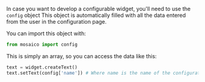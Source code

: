 In case you want to develop a configurable widget, you'll need to use the `config` object
This object is automatically filled with all the data entered from the user in the configuration page.

You can import this object with:
```python
from mosaico import config
```

This is simply an array, so you can access the data like this:
```python
text = widget.createText()
text.setText(config['name']) # Where name is the name of the configuration field
```
